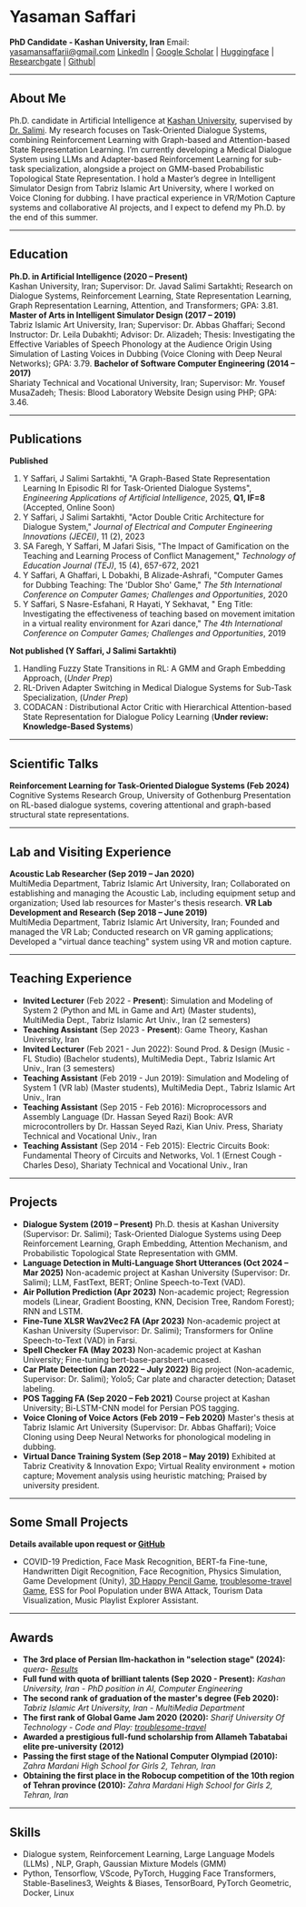 
# Yasaman Saffari

**PhD Candidate - Kashan University, Iran**
Email: yasamansaffarii@gmail.com
[LinkedIn](https://www.linkedin.com/in/yasaman-saffari-22b937181) | [Google Scholar](https://scholar.google.com/citations?user=wPtRMfYAAAAJ&hl=fa) | [Huggingface](https://huggingface.co/Yasamansaffari73) | [Researchgate](https://www.researchgate.net/profile/Yasaman-Saffari) | [Github](https://github.com/yasamansaffarii/yasamansaffarii.github.io)| 
**********************
## About Me

Ph.D. candidate in Artificial Intelligence at [Kashan University](https://kashanu.ac.ir/en), supervised by [Dr. Salimi](https://scholar.google.co.uk/citations?hl=en&user=7ZCf1C8AAAAJ). My research focuses on Task-Oriented Dialogue Systems, combining Reinforcement Learning with Graph-based and Attention-based State Representation Learning. I’m currently developing a Medical Dialogue System using LLMs and Adapter-based Reinforcement Learning for sub-task specialization, alongside a project on GMM-based Probabilistic Topological State Representation. I hold a Master’s degree in Intelligent Simulator Design from Tabriz Islamic Art University, where I worked on Voice Cloning for dubbing. I have practical experience in VR/Motion Capture systems and collaborative AI projects, and I expect to defend my Ph.D. by the end of this summer.

***************
## Education

**Ph.D. in Artificial Intelligence (2020 – Present)**  
Kashan University, Iran; Supervisor: Dr. Javad Salimi Sartakhti; Research on Dialogue Systems, Reinforcement Learning, State Representation Learning, Graph Representation Learning, Attention, and Transformers; GPA: 3.81.
**Master of Arts in Intelligent Simulator Design (2017 – 2019)**  
Tabriz Islamic Art University, Iran; Supervisor: Dr. Abbas Ghaffari; Second Instructor: Dr. Leila Dubakhti; Advisor: Dr. Alizadeh; Thesis: Investigating the Effective Variables of Speech Phonology at the Audience Origin Using Simulation of Lasting Voices in Dubbing (Voice Cloning with Deep Neural Networks); GPA: 3.79.
**Bachelor of Software Computer Engineering (2014 – 2017)**  
Shariaty Technical and Vocational University, Iran; Supervisor: Mr. Yousef MusaZadeh; Thesis: Blood Laboratory Website Design using PHP; GPA: 3.46.

********************
## Publications

**Published**
1. Y Saffari, J Salimi Sartakhti, "A Graph-Based State Representation Learning In Episodic Rl for Task-Oriented Dialogue Systems", *Engineering Applications of Artificial Intelligence*, 2025, **Q1, IF=8** (Accepted, Online Soon)
2. Y Saffari, J Salimi Sartakhti, "Actor Double Critic Architecture for Dialogue System," *Journal of Electrical and Computer Engineering Innovations (JECEI)*, 11 (2), 2023
3. SA Faregh, Y Saffari, M Jafari Sisis, "The Impact of Gamification on the Teaching and Learning Process of Conflict Management," *Technology of Education Journal (TEJ)*, 15 (4), 657-672, 2021
4. Y Saffari, A Ghaffari, L Dobakhi, B Alizade-Ashrafi, "Computer Games for Dubbing Teaching: The 'Dublor Sho' Game," *The 5th International Conference on Computer Games; Challenges and Opportunities*, 2020
5. Y Saffari, S Nasre-Esfahani, R Hayati, Y Sekhavat, " Eng Title: Investigating the effectiveness of teaching based on movement imitation in a virtual reality environment for Azari dance," *The 4th International Conference on Computer Games; Challenges and Opportunities*, 2019

**Not published (Y Saffari, J Salimi Sartakhti)**
1. Handling Fuzzy State Transitions in RL: A GMM and Graph Embedding Approach, (*Under Prep*)
2. RL-Driven Adapter Switching in Medical Dialogue Systems for Sub-Task Specialization, (*Under Prep*)
3. CODACAN : Distributional Actor Critic with Hierarchical Attention-based State Representation for Dialogue Policy Learning (**Under review: Knowledge-Based Systems**)

********************
## Scientific Talks
**Reinforcement Learning for Task-Oriented Dialogue Systems (Feb 2024)**  
Cognitive Systems Research Group, University of Gothenburg
Presentation on RL-based dialogue systems, covering attentional and graph-based structural state representations.

********************
## Lab and Visiting Experience

**Acoustic Lab Researcher (Sep 2019 – Jan 2020)**  
MultiMedia Department, Tabriz Islamic Art University, Iran; Collaborated on establishing and managing the Acoustic Lab, including equipment setup and organization; Used lab resources for Master's thesis research.
**VR Lab Development and Research (Sep 2018 – June 2019)**  
MultiMedia Department, Tabriz Islamic Art University, Iran; Founded and managed the VR Lab; Conducted research on VR gaming applications; Developed a "virtual dance teaching" system using VR and motion capture.

********************
## Teaching Experience
- **Invited Lecturer** (Feb 2022 - **Present**): Simulation and Modeling of System 2 (Python and ML in Game and Art) (Master students), MultiMedia Dept., Tabriz Islamic Art Univ., Iran (2 semesters)
- **Teaching Assistant** (Sep 2023 - **Present**): Game Theory, Kashan University, Iran
- **Invited Lecturer** (Feb 2021 - Jun 2022): Sound Prod. & Design (Music - FL Studio) (Bachelor students), MultiMedia Dept., Tabriz Islamic Art Univ., Iran (3 semesters)
- **Teaching Assistant** (Feb 2019 - Jun 2019): Simulation and Modeling of System 1 (VR lab) (Master students), MultiMedia Dept., Tabriz Islamic Art Univ., Iran
- **Teaching Assistant** (Sep 2015 - Feb 2016): Microprocessors and Assembly Language (Dr. Hassan Seyed Razi) Book: AVR microcontrollers by Dr. Hassan Seyed Razi, Kian Univ. Press, Shariaty Technical and Vocational Univ., Iran
- **Teaching Assistant** (Sep 2014 - Feb 2015): Electric Circuits Book: Fundamental Theory of Circuits and Networks, Vol. 1 (Ernest Cough - Charles Deso), Shariaty Technical and Vocational Univ., Iran
*******************
## Projects
- **Dialogue System (2019 – Present)**  Ph.D. thesis at Kashan University (Supervisor: Dr. Salimi); Task-Oriented Dialogue Systems using Deep Reinforcement Learning, Graph Embedding, Attention Mechanism, and Probabilistic Topological State Representation with GMM.
- **Language Detection in Multi-Language Short Utterances (Oct 2024 – Mar 2025)**  Non-academic project at Kashan University (Supervisor: Dr. Salimi); LLM, FastText, BERT; Online Speech-to-Text (VAD).
- **Air Pollution Prediction (Apr 2023)**  Non-academic project; Regression models (Linear, Gradient Boosting, KNN, Decision Tree, Random Forest); RNN and LSTM.
- **Fine-Tune XLSR Wav2Vec2 FA (Apr 2023)**  Non-academic project at Kashan University (Supervisor: Dr. Salimi); Transformers for Online Speech-to-Text (VAD) in Farsi.
- **Spell Checker FA (May 2023)**  Non-academic project at Kashan University; Fine-tuning bert-base-parsbert-uncased.
- **Car Plate Detection (Jan 2022 – July 2022)**  Big project (Non-academic, Supervisor: Dr. Salimi); Yolo5; Car plate and character detection; Dataset labeling.
- **POS Tagging FA (Sep 2020 – Feb 2021)**  Course project at Kashan University; Bi-LSTM-CNN model for Persian POS tagging.
- **Voice Cloning of Voice Actors (Feb 2019 – Feb 2020)**  Master's thesis at Tabriz Islamic Art University (Supervisor: Dr. Abbas Ghaffari); Voice Cloning using Deep Neural Networks for phonological modeling in dubbing.
- **Virtual Dance Training System (Sep 2018 – May 2019)**  Exhibited at Tabriz Creativity & Innovation Expo; Virtual Reality environment + motion capture; Movement analysis using heuristic matching; Praised by university president.
 *********************
## Some Small Projects
**Details available upon request or [GitHub](https://github.com/yasamansaffarii/yasamansaffarii.github.io/)**
- COVID-19 Prediction, Face Mask Recognition, BERT-fa Fine-tune, Handwritten Digit Recognition, Face Recognition, Physics Simulation, Game Development (Unity), [3D Happy Pencil Game](https://v3.globalgamejam.org/2019/games/happypencil), [troublesome-travel Game](https://v3.globalgamejam.org/2020/games/troublesome-travel-9), ESS for Pool Population under BWA Attack, Tourism Data Visualization, Music Playlist Explorer Assistant.
***************************
## Awards
- **The 3rd place of Persian llm-hackathon in "selection stage" (2024):** *quera- [Results](https://quera.org/contest/assignments/64356/scoreboard/)*
- **Full fund with quota of brilliant talents (Sep 2020 - Present):** *Kashan University, Iran - PhD position in AI, Computer Engineering*
- **The second rank of graduation of the master's degree (Feb 2020):** *Tabriz Islamic Art University, Iran - MultiMedia Department*
- **The first rank of Global Game Jam 2020 (2020):** *Sharif University Of Technology - Code and Play: [troublesome-travel](https://v3.globalgamejam.org/2020/games/troublesome-travel-9)*
- **Awarded a prestigious full-fund scholarship from Allameh Tabatabai elite pre-university (2012)**
- **Passing the first stage of the National Computer Olympiad (2010):** *Zahra Mardani High School for Girls 2, Tehran, Iran*
- **Obtaining the first place in the Robocup competition of the 10th region of Tehran province (2010):** *Zahra Mardani High School for Girls 2, Tehran, Iran*
*******************************
## Skills
- Dialogue system, Reinforcement Learning, Large Language Models (LLMs) , NLP, Graph, Gaussian Mixture Models (GMM)
- Python, Tensorflow, VScode, PyTorch, Hugging Face Transformers, Stable-Baselines3, Weights & Biases, TensorBoard, PyTorch Geometric, Docker, Linux
 

